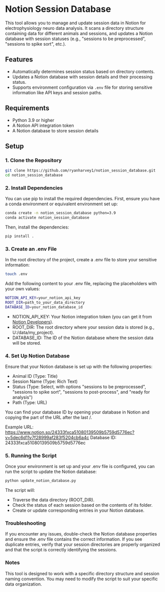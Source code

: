 # Notion Session Database

This tool allows you to manage and update session data in Notion for electrophysiology neuro data analysis. It scans a directory structure containing data for different animals and sessions, and updates a Notion database with session statuses (e.g., "sessions to be preprocessed", "sessions to spike sort", etc.).

## Features
- Automatically determines session status based on directory contents.
- Updates a Notion database with session details and their processing status.
- Supports environment configuration via `.env` file for storing sensitive information like API keys and session paths.

## Requirements
- Python 3.9 or higher
- A Notion API integration token
- A Notion database to store session details

## Setup

### 1. Clone the Repository

```bash
git clone https://github.com/ryanharvey1/notion_session_database.git
cd notion_session_database
```

### 2. Install Dependencies
You can use pip to install the required dependencies. First, ensure you have a conda environment or equivalent environment set up:

```bash
conda create -n notion_session_database python=3.9
conda activate notion_session_database
```

Then, install the dependencies:

```bash
pip install .
```

### 3. Create an .env File
In the root directory of the project, create a .env file to store your sensitive information:
    
```bash
touch .env
```

Add the following content to your .env file, replacing the placeholders with your own values:

```bash
NOTION_API_KEY=your_notion_api_key
ROOT_DIR=path_to_your_data_directory
DATABASE_ID=your_notion_database_id
```

* NOTION_API_KEY: Your Notion integration token (you can get it from [Notion Developers](https://developers.notion.com/docs/authorization)).
* ROOT_DIR: The root directory where your session data is stored (e.g., U:/data/my_project).
* DATABASE_ID: The ID of the Notion database where the session data will be stored.

### 4. Set Up Notion Database

Ensure that your Notion database is set up with the following properties:

* Animal ID (Type: Title)
* Session Name (Type: Rich Text)
* Status (Type: Select, with options "sessions to be preprocessed", "sessions to spike sort", "sessions to post-process", and "ready for analysis")
* Path (Type: URL)

You can find your database ID by opening your database in Notion and copying the part of the URL after the last /.

Example URL:
https://www.notion.so/24333fxca51080139509b5759d5776ec?v=5dec6d11v7f28999af283f5204cb6a4c
Database ID: 24333fxca51080139509b5759d5776ec

### 5. Running the Script
Once your environment is set up and your .env file is configured, you can run the script to update the Notion database:

```bash
python update_notion_database.py
```

The script will:

* Traverse the data directory (ROOT_DIR).
* Check the status of each session based on the contents of its folder.
* Create or update corresponding entries in your Notion database.

### Troubleshooting
If you encounter any issues, double-check the Notion database properties and ensure the .env file contains the correct information.
If you see duplicate entries, verify that your session directories are properly organized and that the script is correctly identifying the sessions.

### Notes
This tool is designed to work with a specific directory structure and session naming convention. You may need to modify the script to suit your specific data organization.